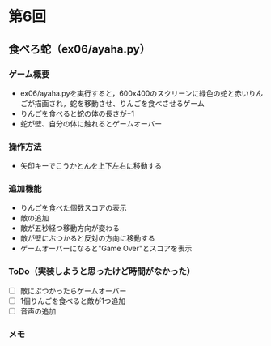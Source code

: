# 第6回
## 食べろ蛇（ex06/ayaha.py）
### ゲーム概要
- ex06/ayaha.pyを実行すると，600x400のスクリーンに緑色の蛇と赤いりんごが描画され，蛇を移動させ、りんごを食べさせるゲーム
- りんごを食べると蛇の体の長さが+1
- 蛇が壁、自分の体に触れるとゲームオーバー
### 操作方法
- 矢印キーでこうかとんを上下左右に移動する
### 追加機能
- りんごを食べた個数スコアの表示
- 敵の追加
- 敵が五秒経つ移動方向が変わる
- 敵が壁にぶつかると反対の方向に移動する
- ゲームオーバーになると"Game Over"とスコアを表示
### ToDo（実装しようと思ったけど時間がなかった）
- [ ] 敵にぶつかったらゲームオーバー
- [ ] 1個りんごを食べると敵が1つ追加
- [ ] 音声の追加
### メモ